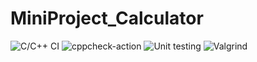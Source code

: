 # MiniProject_Calculator
![C/C++ CI](https://github.com/99003202/MiniProject_Calculator/workflows/C/C++%20CI/badge.svg?branch=main)
![cppcheck-action](https://github.com/99003202/MiniProject_Calculator/workflows/cppcheck-action/badge.svg?branch=main)
![Unit testing](https://github.com/99003202/MiniProject_Calculator/workflows/Unit%20testing/badge.svg)
![Valgrind](https://github.com/99003202/MiniProject_Calculator/workflows/Valgrind/badge.svg)
